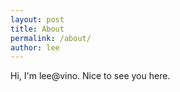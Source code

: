 ```yaml
---
layout: post
title: About
permalink: /about/
author: lee
---
```


Hi, I'm lee@vino. Nice to see you here. 